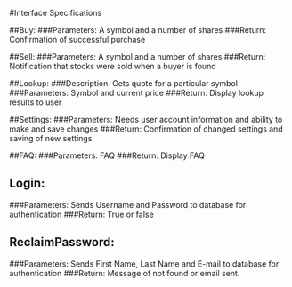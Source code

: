 #Interface Specifications

##Buy:
###Parameters: A symbol and a number of shares
###Return: Confirmation of successful purchase

##Sell:
###Parameters: A symbol and a number of shares
###Return: Notification that stocks were sold when a buyer is found

##Lookup:
###Description: Gets quote for a particular symbol
###Parameters: Symbol and current price
###Return: Display lookup results to user

##Settings:
###Parameters: Needs user account information and ability to make and save changes
###Return: Confirmation of changed settings and saving of new settings

##FAQ:
###Parameters: FAQ
###Return: Display FAQ

## Login:
###Parameters: Sends Username and Password to database for authentication
###Return: True or false

## ReclaimPassword:
###Parameters: Sends First Name, Last Name and E-mail to database for authentication
###Return: Message of not found or email sent.
